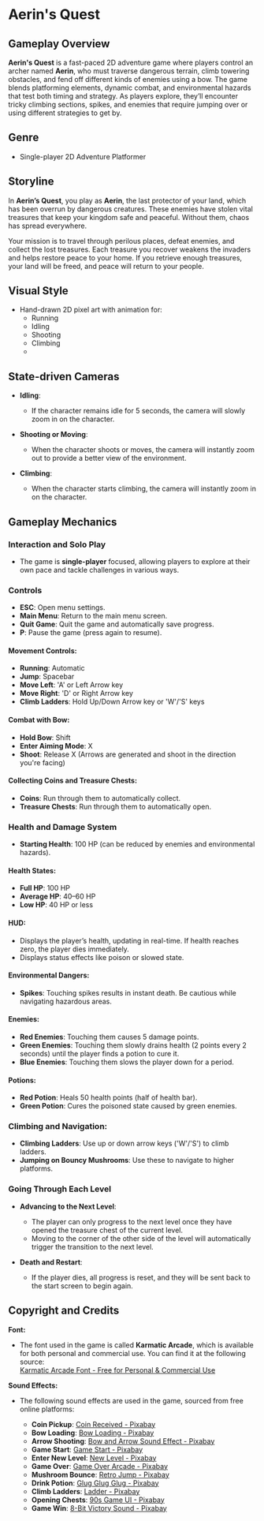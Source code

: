 # Aerin's Quest

## Gameplay Overview
**Aerin's Quest** is a fast-paced 2D adventure game where players control an archer named **Aerin**, who must traverse dangerous terrain, climb towering obstacles, and fend off different kinds of enemies using a bow. The game blends platforming elements, dynamic combat, and environmental hazards that test both timing and strategy. As players explore, they’ll encounter tricky climbing sections, spikes, and enemies that require jumping over or using different strategies to get by.

## Genre
- Single-player 2D Adventure Platformer

## Storyline
In **Aerin’s Quest**, you play as **Aerin**, the last protector of your land, which has been overrun by dangerous creatures. These enemies have stolen vital treasures that keep your kingdom safe and peaceful. Without them, chaos has spread everywhere.

Your mission is to travel through perilous places, defeat enemies, and collect the lost treasures. Each treasure you recover weakens the invaders and helps restore peace to your home. If you retrieve enough treasures, your land will be freed, and peace will return to your people.

## Visual Style
- Hand-drawn 2D pixel art with animation for:
  - Running
  - Idling
  - Shooting
  - Climbing
  - 
## State-driven Cameras

- **Idling**: 
  - If the character remains idle for 5 seconds, the camera will slowly zoom in on the character.

- **Shooting or Moving**: 
  - When the character shoots or moves, the camera will instantly zoom out to provide a better view of the environment.

- **Climbing**: 
  - When the character starts climbing, the camera will instantly zoom in on the character.

## Gameplay Mechanics

### Interaction and Solo Play
- The game is **single-player** focused, allowing players to explore at their own pace and tackle challenges in various ways.

### Controls

- **ESC**: Open menu settings.
- **Main Menu**: Return to the main menu screen.
- **Quit Game**: Quit the game and automatically save progress.
- **P**: Pause the game (press again to resume).

#### Movement Controls:
- **Running**: Automatic
- **Jump**: Spacebar
- **Move Left**: 'A' or Left Arrow key
- **Move Right**: 'D' or Right Arrow key
- **Climb Ladders**: Hold Up/Down Arrow key or 'W'/'S' keys

#### Combat with Bow:
- **Hold Bow**: Shift
- **Enter Aiming Mode**: X
- **Shoot**: Release X (Arrows are generated and shoot in the direction you're facing)

#### Collecting Coins and Treasure Chests:
- **Coins**: Run through them to automatically collect.
- **Treasure Chests**: Run through them to automatically open.

### Health and Damage System

- **Starting Health**: 100 HP (can be reduced by enemies and environmental hazards).
  
#### Health States:
- **Full HP**: 100 HP
- **Average HP**: 40–60 HP
- **Low HP**: 40 HP or less

#### HUD:
- Displays the player’s health, updating in real-time. If health reaches zero, the player dies immediately.
- Displays status effects like poison or slowed state.

#### Environmental Dangers:
- **Spikes**: Touching spikes results in instant death. Be cautious while navigating hazardous areas.

#### Enemies:
- **Red Enemies**: Touching them causes 5 damage points.
- **Green Enemies**: Touching them slowly drains health (2 points every 2 seconds) until the player finds a potion to cure it.
- **Blue Enemies**: Touching them slows the player down for a period.

#### Potions:
- **Red Potion**: Heals 50 health points (half of health bar).
- **Green Potion**: Cures the poisoned state caused by green enemies.

### Climbing and Navigation:
- **Climbing Ladders**: Use up or down arrow keys ('W'/'S') to climb ladders.
- **Jumping on Bouncy Mushrooms**: Use these to navigate to higher platforms.

### Going Through Each Level

- **Advancing to the Next Level**: 
  - The player can only progress to the next level once they have opened the treasure chest of the current level.
  - Moving to the corner of the other side of the level will automatically trigger the transition to the next level.

- **Death and Restart**: 
  - If the player dies, all progress is reset, and they will be sent back to the start screen to begin again.

## Copyright and Credits

**Font:**
- The font used in the game is called **Karmatic Arcade**, which is available for both personal and commercial use. You can find it at the following source:  
  [Karmatic Arcade Font - Free for Personal & Commercial Use](https://www.fontsc.com/font/karmatic-arcade)

**Sound Effects:**
- The following sound effects are used in the game, sourced from free online platforms:

  - **Coin Pickup**: [Coin Received - Pixabay](https://pixabay.com/vi/sound-effects/coin-recieved-230517/)
  - **Bow Loading**: [Bow Loading - Pixabay](https://pixabay.com/vi/sound-effects/bow-loading-38752/)
  - **Arrow Shooting**: [Bow and Arrow Sound Effect - Pixabay](https://pixabay.com/vi/sound-effects/bow-and-arrow-shootsound-effect-1-239700/)
  - **Game Start**: [Game Start - Pixabay](https://pixabay.com/sound-effects/game-start-6104/)
  - **Enter New Level**: [New Level - Pixabay](https://pixabay.com/vi/sound-effects/new-level-142995/)
  - **Game Over**: [Game Over Arcade - Pixabay](https://pixabay.com/vi/sound-effects/game-over-arcade-6435/)
  - **Mushroom Bounce**: [Retro Jump - Pixabay](https://pixabay.com/vi/sound-effects/retro-jump-3-236683/)
  - **Drink Potion**: [Glug Glug Glug - Pixabay](https://pixabay.com/vi/sound-effects/glug-glug-glug-39140/)
  - **Climb Ladders**: [Ladder - Pixabay](https://pixabay.com/vi/sound-effects/ladder-82581/)
  - **Opening Chests**: [90s Game UI - Pixabay](https://pixabay.com/vi/sound-effects/90s-game-ui-6-185099/)
  - **Game Win**: [8-Bit Victory Sound - Pixabay](https://pixabay.com/vi/sound-effects/8-bit-victory-sound-101319/)
